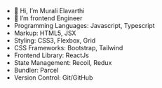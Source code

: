 - 👋 Hi, I’m Murali Elavarthi
- 🌱 I’m frontend Engineer
- Programming Languages: Javascript, Typescript
- Markup: HTML5, JSX
- Styling: CSS3, Flexbox, Grid
- CSS Frameworks: Bootstrap, Tailwind
- Frontend Library: ReactJs
- State Management: Recoil, Redux
- Bundler: Parcel
- Version Control: Git/GitHub
